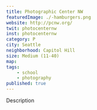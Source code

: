 ```yaml
---
title: Photographic Center NW
featuredImage: ./-hamburgers.png
website: http://pcnw.org/
twit: photocenternw
inst: photocenternw
category: P
city: Seattle
neighborhood: Capitol Hill
size: Medium (11-40)
map: 
tags:
    - school
    - photography
published: true
---
```


Description
